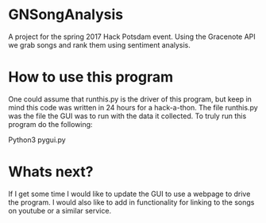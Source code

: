# GNSongAnalysis
A project for the spring 2017 Hack Potsdam event. Using the Gracenote API we grab songs and rank them using sentiment analysis.

# How to use this program
One could assume that runthis.py is the driver of this program, but keep in mind this code was written in 24 hours for a hack-a-thon. The file runthis.py was the file the GUI was to run with the data it collected. To truly run this program do the following:

Python3 pygui.py

# Whats next?
If I get some time I would like to update the GUI to use a webpage to drive the program. I would also like to add in functionality for linking to the songs on youtube or a similar service.

